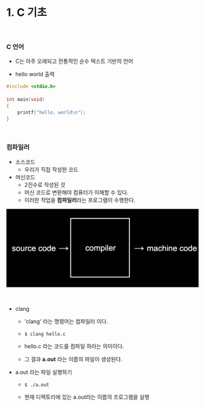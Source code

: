 # 1. C 기초

<br/>

### C 언어

- C는 아주 오래되고 전통적인 순수 텍스트 기반의 언어

- hello world 출력

```c
#include <stdio.h>

int main(void)
{
	printf("hello, world\n");
}
```



<br/>

### 컴파일러

- 소스코드
  - 우리가 직접 작성한 코드
- 머신코드
  - 2진수로 작성된 것
  - 머신 코드로 변환해야 컴퓨터가 이해할 수 있다.
  - 이러한 작업을 **컴파일러**라는 프로그램이 수행한다.

![](./img/mceclip4.png)



<br/>

- clang

  - 'clang' 라는 명령어는 컴파일러 이다.

  - ```
    $ clang hello.c
    ```

  - hello.c 라는 코드를 컴파일 하라는 의미이다.

  - 그 결과 **a.out** 라는 이름의 파일이 생성된다.

- a.out 라는 파일 실행하기

  - ```
    $ ./a.out
    ```

  - 현재 디렉토리에 있는 a.out라는 이름의 프로그램을 실행



<br/>

<br/>

